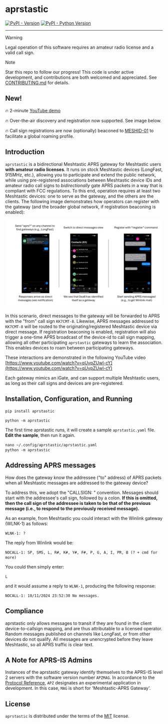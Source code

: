 # aprstastic

[![PyPI - Version](https://img.shields.io/pypi/v/aprstastic.svg)](https://pypi.org/project/aprstastic)
[![PyPI - Python Version](https://img.shields.io/pypi/pyversions/aprstastic.svg)](https://pypi.org/project/aprstastic)

---

> [!WARNING]
> Legal operation of this software requires an amateur radio license and a valid call sign.

> [!NOTE]
> Star this repo to follow our progress! This code is under active development, and contributions are both welcomed and appreciated. See [CONTRIBUTING.md](https://github.com/afourney/aprstastic/blob/main/CONTRIBUTING.md) for details.

## New!

:fire: 2-minute [YouTube demo](https://www.youtube.com/watch?v=qUvpZUwl-cY)

:fire: Over-the-air discovery and registration now supported. See image below.

:fire: Call sign registrations are now (optionally) beaconed to [MESHID-01](https://aprs.fi/?c=message&call=MESHID-01) to facilitate a global roaming profile.

## Introduction

`aprstastic` is a bidirectional Meshtastic APRS gateway for Meshtastic users **with amateur radio licenses**. It runs on stock Meshtastic devices (LongFast, 915MHz, etc.), allowing you to participate and extend the public network, while using pre-registered associations between Meshtastic device IDs and amateur radio call signs to _bidirectionally_ gate APRS packets in a way that is compliant with FCC regulations. To this end, operation requires at least two Meshtastic devices: one to serve as the gateway, and the others are the clients. The following image demonstrates how operators can register with the gateway (and the broader global network, if registration beaconing is enabled):

![Example aprstastic registration flow. Start by sending 'aprs?' to any public channel. Wait for a direct message. Reply with !register CALLSIGN-SSID.](https://github.com/afourney/aprstastic/blob/main/imgs/flow.png "Example aprstastic registration flow.")

In this scenario, direct messages to the gateway will be forwarded to APRS with the "from" call sign `KK7CMT-8`. Likewise, APRS messages addressed to `KK7CMT-8` will be routed to the originating/registered Meshtastic device via direct message. If registration beaconing is enabled, registration will also trigger a one-time APRS broadcast of the device-id to call sign mapping, allowing all other participating `aprstastic` gateways to learn the association. This enables devices to roam between participating gateways.

These interactions are demonstrated in the following YouTube video [https://www.youtube.com/watch?v=qUvpZUwl-cY](https://www.youtube.com/watch?v=qUvpZUwl-cY)

Each gateway mimics an iGate, and can support multiple Meshtastic users, as long as their call signs and devices are pre-registered.

## Installation, Configuration, and Running

```console
pip install aprstastic
```

```console
python -m aprstastic
```

The first time aprstastic runs, it will create a sample `aprstastic.yaml` file. **Edit the sample**, then run it again.

```console
nano ~/.config/aprstastic/aprstastic.yaml
python -m aprstastic
```

## Addressing APRS messages

How does the gateway know the addressee ("to" address) of APRS packets when all Meshtastic messages are addressed to the gateway device?

To address this, we adopt the "CALLSIGN: " convention. Messages should start with the addressee's call sign, followed by a colon. **If this is omitted, then the call sign of the addressee is taken to be that of the previous message (i.e., to respond to the previously received message).**

As an example, from Meshtastic you could interact with the Winlink gateway (WLNK-1) as follows:

```
WLNK-1: ?
```

The reply from Winlink would be:

```
NOCALL-1: SP, SMS, L, R#, K#, Y#, F#, P, G, A, I, PR, B (? + cmd for more)
```

You could then simply enter:

```
L
```

and it would assume a reply to `WLNK-1`, producing the following response:

```
NOCALL-1: 10/11/2024 23:52:30 No messages.
```

## Compliance

aprstastic only allows messages to transit if they are found in the client device-to-callsign mapping, and are thus attributable to a licensed operator. Random messages published on channels like LongFast, or from other devices do not qualify. All messages are unencrypted before they leave Meshtastic, so all APRS traffic is clear text.

## A Note for APRS-IS Admins

Instances of the aprstastic gateway identify themselves to the APRS-IS level 2 servers with the software version number `APZMAG`. In accordance to the [Protocol Reference](http://www.aprs.org/doc/APRS101.PDF), `APZ` designates an experimental application in development. In this case, `MAG` is short for 'Meshtastic-APRS Gateway'.

## License

`aprstastic` is distributed under the terms of the [MIT](https://spdx.org/licenses/MIT.html) license.
